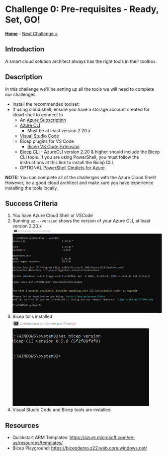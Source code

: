 # Challenge 0: Pre-requisites - Ready, Set, GO! 

**[Home](../README.md)** - [Next Challenge >](./Bicep-Challenge-01.md)

## Introduction

A smart cloud solution architect always has the right tools in their toolbox. 

## Description

In this challenge we'll be setting up all the tools we will need to complete our challenges.

- Install the recommended toolset:
- If using cloud shell, ensure you have a storage account created for cloud shell to connect to
  - An [Azure Subscription](https://azure.microsoft.com/en-us/free/)
  - [Azure CLI](https://docs.microsoft.com/en-us/cli/azure/install-azure-cli)
    - Must be at least version 2.20.x
  - [Visual Studio Code](https://code.visualstudio.com/)
  - Bicep plugins for VS Code
    - [Bicep VS Code Extension](https://marketplace.visualstudio.com/items?itemName=ms-azuretools.vscode-bicep)
   - [Bicep CLI](https://docs.microsoft.com/en-us/azure/azure-resource-manager/bicep/install) - AzureCLI version 2.20 & higher should include the Bicep CLI tools.  If you are using PowerShell, you must follow the instructions at this link to install the Bicep CLI.
   - OPTIONAL [PowerShell Cmdlets for Azure](https://docs.microsoft.com/en-us/powershell/azure/install-az-ps?view=azps-6.4.0)


**NOTE:** You can complete all of the challenges with the Azure Cloud Shell!  However, be a good cloud architect and make sure you have experience installing the tools locally.

## Success Criteria

1. You have Azure Cloud Shell or VSCode
2. Running `az --version` shows the version of your Azure CLI, at least version 2.20.x
![](Resources\Bicep-Challenge-00\cli_version_check.png)
3. Bicep tolls installed
![](Resources\Bicep-Challenge-00\bicep_cli_check.png)
4. Visual Studio Code and Bicep tools are installed.

## Resources

  -	Quickstart ARM Templates: https://azure.microsoft.com/en-us/resources/templates/
  -	Bicep Playground: https://bicepdemo.z22.web.core.windows.net/ 

